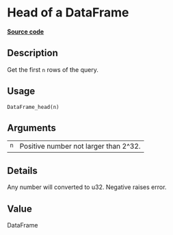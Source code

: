 

# Head of a DataFrame

[**Source code**](https://github.com/pola-rs/r-polars/tree/main/R/dataframe__frame.R#L774)

## Description

Get the first <code>n</code> rows of the query.

## Usage

<pre><code class='language-R'>DataFrame_head(n)
</code></pre>

## Arguments

<table>
<tr>
<td style="white-space: nowrap; font-family: monospace; vertical-align: top">
<code id="DataFrame_head_:_n">n</code>
</td>
<td>
Positive number not larger than 2^32.
</td>
</tr>
</table>

## Details

Any number will converted to u32. Negative raises error.

## Value

DataFrame
